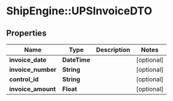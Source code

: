 # ShipEngine::UPSInvoiceDTO

## Properties
Name | Type | Description | Notes
------------ | ------------- | ------------- | -------------
**invoice_date** | **DateTime** |  | [optional] 
**invoice_number** | **String** |  | [optional] 
**control_id** | **String** |  | [optional] 
**invoice_amount** | **Float** |  | [optional] 


